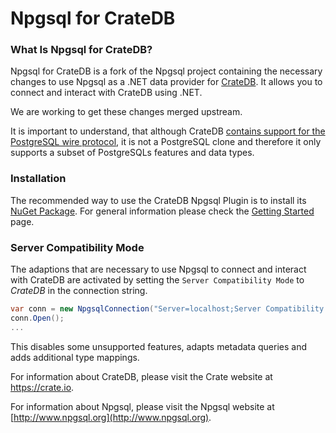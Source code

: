 Npgsql for CrateDB
=============

### What Is Npgsql for CrateDB?

Npgsql for CrateDB is a fork of the Npgsql project containing the necessary changes to use Npgsql as a .NET data provider for [CrateDB](https://crate.io/overview/). It allows you to connect and interact with CrateDB using .NET.

We are working to get these changes merged upstream. 

It is important to understand, that although CrateDB [contains support for the PostgreSQL wire protocol](https://crate.io/docs/crate/reference/protocols/postgres.html), it is not a PostgreSQL clone and therefore it only supports a subset of PostgreSQLs features and data types.

### Installation

The recommended way to use the CrateDB Npgsql Plugin is to install its [NuGet Package](https://www.nuget.org/packages/Npgsql.CrateDB/).
For general information please check the [Getting Started](http://www.npgsql.org/doc/index.html) page.

### Server Compatibility Mode

The adaptions that are necessary to use Npgsql to connect and interact with CrateDB are activated by setting the `Server Compatibility Mode` to *CrateDB* in the connection string.

```c#
var conn = new NpgsqlConnection("Server=localhost;Server Compatibility Mode=CrateDB");
conn.Open();
...
```

This disables some unsupported features, adapts metadata queries and adds additional type mappings.



For information about CrateDB, please visit the Crate website at https://crate.io.

For information about Npgsql, please visit the Npgsql website at [http://www.npgsql.org](http://www.npgsql.org).


